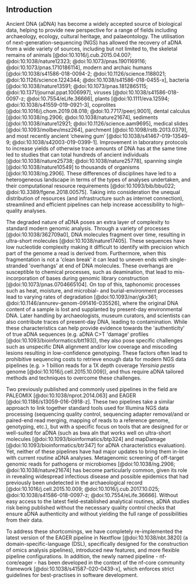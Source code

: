 ## Introduction

Ancient DNA (aDNA) has become a widely accepted source of biological data,
helping to provide new perspective for a range of fields including archaeology,
ecology, cultural heritage, and palaeontology. The utilisation of
next-generation-sequencing (NGS) has allowed the recovery of aDNA from a wide variety
of sources, including but not limited to, the skeletal remains of animals
[@doi:10.1016/j.cub.2015.04.007; @doi:10.1038/nature12323;
@doi:10.1073/pnas.1901169116; @doi:10.1073/pnas.1710186114], modern and archaic
humans [@doi:10.1038/s41586-018-0094-2; @doi:10.1126/science.1188021; @doi:10.1126/science.1224344;
@doi:10.1038/s41586-018-0455-x], bacteria [@doi:10.1038/nature13591;
@doi:10.1073/pnas.1812865115; @doi:10.1371/journal.ppat.1006997], viruses
[@doi:10.1038/s41586-018-0097-z; @doi:10.7554/eLife.36666], plants
[@doi:10.1111/eva.12594; @doi:10.1038/s41559-019-0921-3], coprolites
[@doi:10.1016/j.chom.2019.08.018; @doi:10.7717/peerj.9001], dental calculus
[@doi:10.1038/ng.2906; @doi:10.1038/nature21674], sediments
[@doi:10.1038/nature12921; @doi:10.1126/science.aam9695], medical slides
[@doi:10.1093/molbev/msz264], parchment [@doi:10.1098/rstb.2013.0379], and most
recently ancient ‘chewing gum’ [@doi:10.1038/s41467-019-13549-9;
@doi:10.1038/s42003-019-0399-1]. Improvement in laboratory protocols to increase
yields of otherwise trace amounts of DNA has at the same time led to studies that
can total hundreds of ancient individuals [@doi:10.1038/nature25738;
@doi:10.1038/nature25778], spanning single [@doi:10.1038/nature10549] to
thousands of organisms [@doi:10.1038/ng.2906]. These differences of disciplines
have led to a heterogeneous landscape in terms of the types of analyses undertaken, 
and their computational resource requirements [@doi:10.1093/bib/bbu022;
@doi:10.3389/fgene.2018.00575]. Taking into consideration the unequal
distribution of resources (and infrastructure such as internet connection),
streamlined and efficient pipelines can help increase accessibility to
high-quality analyses.

The degraded nature of aDNA poses an extra layer of complexity to standard
modern genomic analysis. Through a variety of processes [@doi:10.1038/362709a0],
DNA molecules fragment over time, resulting in ultra-short molecules
[@doi:10.1038/nature17405]. These sequences have low nucleotide complexity
making it difficult to identify with precision which part of the genome a read
is derived from. Furthermore, when this fragmentation is not a 'clean break' it can
lead to uneven ends with single-stranded 'overhangs' at end of DNA molecules. These 
overhangs are susceptible to chemical processes, such as deamination, that lead 
to mis-incorporation of bases during genomic library construction
[@doi:10.1073/pnas.0704665104]. On top of this, taphonomic processes such as
heat, moisture, and microbial- and burial-environment processes lead to varying
rates of degradation [@doi:10.1093/nar/gkx361;
@doi:10.1146/annurev-genom-091416-035526], where the original DNA content of a
sample is lost and supplanted by present-day environmental DNA. Later handling by
archaeologists, museum curators, and scientists can also contribute traces of 
present-day DNA, leading to contamination. While these characteristics can help 
provide evidence towards the 'authenticity' of true aDNA sequences (e.g. aDNA 
C>T 'damage' profiles [@doi:10.1093/bioinformatics/btt193]), they also pose 
specific challenges such as unspecific DNA alignment and/or low coverage and 
miscoding lesions resulting in low-confidence genotyping. These factors often 
lead to prohibitive sequencing costs to retrieve enough data for modern NGS 
data pipelines (e.g. > 1 billion reads for a 1X depth coverage _Yersinia 
pestis_ genome [@doi:10.1016/j.cell.2015.10.009]), and thus require aDNA 
tailored methods and techniques to overcome these challenges.

Two previously published and commonly used pipelines in the field are PALEOMIX
[@doi:10.1038/nprot.2014.063] and EAGER [@doi:10.1186/s13059-016-0918-z]. These
two pipelines take a similar approach to link together standard tools used for
Illumina NGS data processing (sequencing quality control, sequencing adapter
removal/and or paired-end read merging, mapping of reads to a reference genome,
genotyping, etc.), but with a specific focus on tools that are designed for or
well-suited for aDNA (such as bwa aln that works well on ultra-short molecules
[@doi:10.1093/bioinformatics/btp324] and mapDamage
[@doi:10.1093/bioinformatics/btr347] for aDNA characteristics evaluation). Yet,
neither of these pipelines have had major updates to bring them in-line with
current routine aDNA analyses. Metagenomic screening of off-target genomic reads
for pathogens or microbiomes [@doi:10.1038/ng.2906; @doi:10.1038/nature21674]
has become particularly common, given its role in revealing widespread
infectious disease and possible epidemics that had previously been undetected in
the archaeological record [@doi:10.1016/j.cell.2015.10.009;
@doi:10.1016/j.cub.2017.10.025; @doi:10.1038/s41586-018-0097-z;
@doi:10.7554/eLife.36666]. Without easy access to the latest field-established
analytical routines, aDNA studies risk being published without the necessary
quality control checks that ensure aDNA authenticity and without yielding the
full range of possibilities from their data.

To address these shortcomings, we have completely re-implemented the latest
version of the EAGER pipeline in Nextflow [@doi:10.1038/nbt.3820] (a
domain-specific-language (DSL), specifically designed for the construction of
omics analysis pipelines), introduced new features, and more flexible pipeline
configurations. In addition, the newly named pipeline - nf-core/eager - has been
developed in the context of the nf-core community framework
[@doi:10.1038/s41587-020-0439-x], which enforces strict guidelines for
best-practises in software development.
